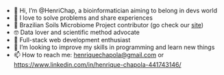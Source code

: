 - 👋 Hi, I’m @HenriChap, a bioinformatician aiming to belong in devs world
- 💞️ I love to solve problems and share experiences
- 🦠 Brazilian Soils Microbiome Project contributor (go check our [site](https://braziliansoilsmicrobiome.github.io/soil/))
- 🤓 Data lover and scientific method advocate
- 🌱 Full-stack web development enthusiast
- 👀 I’m looking to improve my skills in programming and learn new things
- 📫 How to reach me: henriquechapola@gmail.com or https://www.linkedin.com/in/henrique-chapola-441743146/

<!---
HenriChap/HenriChap is a ✨ special ✨ repository because its `README.md` (this file) appears on your GitHub profile.
You can click the Preview link to take a look at your changes.
--->
